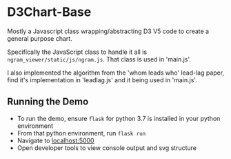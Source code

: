 # D3Chart-Base
Mostly a Javascript class wrapping/abstracting D3 V5 code to create a general purpose chart.

Specifically the JavaScript class to handle it all is `ngram_viewer/static/js/ngram.js`. That class is used in 'main.js'.

 I also implemented the algorithm from the 'whom leads who' lead-lag paper, find it's implementation in 'leadlag.js' and it being used in 'main.js'.



## Running the Demo

* To run the demo, ensure `flask` for python 3.7 is installed in your python environment
* From that python environment, run `flask run` 
* Navigate to [localhost:5000](http://localhost:5000)
* Open developer tools to view console output and svg structure